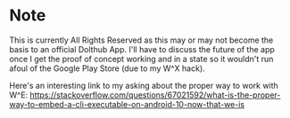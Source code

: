 # Note

This is currently All Rights Reserved as this may or may not become the basis to an official Dolthub App. I'll have to discuss the future of the app once I get the proof of concept working and in a state so it wouldn't run afoul of the Google Play Store (due to my W^X hack).

Here's an interesting link to my asking about the proper way to work with W^E: https://stackoverflow.com/questions/67021592/what-is-the-proper-way-to-embed-a-cli-executable-on-android-10-now-that-we-is

